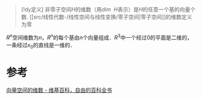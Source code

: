 

> [!dy定义] 
> 非零子空间$H$的维数（用$dim~~H$表示）是$H$的任意一个基的向量个数.
> [[src/线性代数-/线性空间与线性变换/零子空间|零子空间]]的维数定义为零


$R^{n}$空间维数为$n$，$R^{n}$的每个基由$n$个向量组成．$R^{3}$中一个经过$0$的平面是二维的，一条经过$x_{0}$的直线是一维的．

# 参考
[向量空间的维数 - 维基百科，自由的百科全书](https://zh.wikipedia.org/wiki/%E5%90%91%E9%87%8F%E7%A9%BA%E9%97%B4%E7%9A%84%E7%BB%B4%E6%95%B0)


